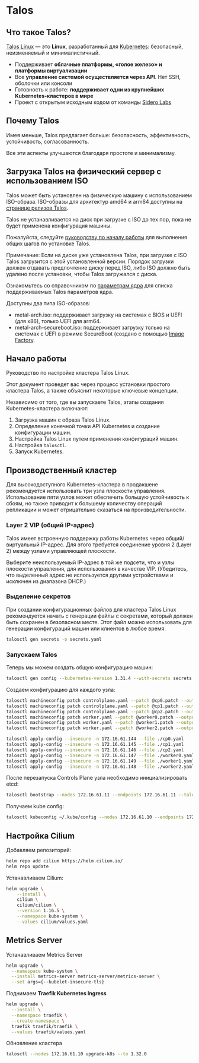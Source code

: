# Talos

## Что такое Talos?

[Talos Linux](https://www.talos.dev/) — это **Linux**, разработанный для [Kubernetes](https://kubernetes.io/): безопасный, неизменяемый и минималистичный.

- Поддерживает **облачные платформы, «голое железо» и платформы виртуализации**
- Все **управление системой осуществляется через API**. Нет SSH, оболочки или консоли
- Готовность к работе: **поддерживает одни из крупнейших Kubernetes-кластеров в мире**
- Проект с открытым исходным кодом от команды [Sidero Labs](https://www.siderolabs.com/)

## Почему Talos

Имея меньше, Talos предлагает больше: безопасность, эффективность, устойчивость, согласованность.

Все эти аспекты улучшаются благодаря простоте и минимализму.

## Загрузка Talos на физический сервер с использованием ISO

Talos может быть установлен на физическую машину с использованием ISO-образа. ISO-образы для архитектур amd64 и arm64 доступны на [странице релизов Talos](https://github.com/siderolabs/talos/releases/).

Talos не устанавливается на диск при загрузке с ISO до тех пор, пока не будет применена конфигурация машины.

Пожалуйста, следуйте [руководству по началу работы](https://www.talos.dev/v1.9/introduction/getting-started/) для выполнения общих шагов по установке Talos.

Примечание: Если на диске уже установлена Talos, при загрузке с ISO Talos загрузится с этой установленной версии.
Порядок загрузки должен отдавать предпочтение диску перед ISO, либо ISO должно быть удалено после установки, чтобы Talos загружался с диска.

Ознакомьтесь со справочником по [параметрам ядра](https://www.talos.dev/v1.9/reference/kernel/) для списка поддерживаемых Talos параметров ядра.

Доступны два типа ISO-образов:

- metal-arch.iso: поддерживает загрузку на системах с BIOS и UEFI (для x86), только UEFI для arm64.
- metal-arch-secureboot.iso: поддерживает загрузку только на системах с UEFI в режиме SecureBoot (создано с помощью [Image Factory](https://www.talos.dev/v1.9/learn-more/image-factory/).

## Начало работы

Руководство по настройке кластера Talos Linux.

Этот документ проведет вас через процесс установки простого кластера Talos, а также объяснит некоторые ключевые концепции.

Независимо от того, где вы запускаете Talos, этапы создания Kubernetes-кластера включают:

1. Загрузка машин с образа Talos Linux.
2. Определение конечной точки API Kubernetes и создание конфигурации машин.
3. Настройка Talos Linux путем применения конфигураций машин.
4. Настройка `talosctl`.
5. Запуск Kubernetes.

## Производственный кластер

Для высокодоступного Kubernetes-кластера в продакшене рекомендуется использовать три узла плоскости управления.
Использование пяти узлов может обеспечить большую устойчивость к сбоям,
но также приводит к большему количеству операций репликации и может отрицательно сказаться на производительности.

### Layer 2 VIP (общий IP-адрес)

Talos имеет встроенную поддержку работы Kubernetes через общий/виртуальный IP-адрес.
Для этого требуется соединение уровня 2 (Layer 2) между узлами управляющей плоскости.

Выберите неиспользуемый IP-адрес в той же подсети, что и узлы плоскости управления, для использования в качестве VIP.
(Убедитесь, что выделенный адрес не используется другими устройствами и исключен из диапазона DHCP.)

### Выделение секретов

При создании конфигурационных файлов для кластера Talos Linux рекомендуется начать с генерации файлы с секретами,
который должен быть сохранен в безопасном месте.
Этот файл можно использовать для генерации конфигураций машин или клиентов в любое время:

```sh
talosctl gen secrets -o secrets.yaml
```

### Запускаем Talos

Теперь мы можем создать общую конфигурацию машин:

```sh
talosctl gen config --kubernetes-version 1.31.4 --with-secrets secrets.yaml my-cluster https://172.16.61.10:6443 --config-patch @patch.yaml
```

Создаем конфигурацию для каждого узла:

```sh
talosctl machineconfig patch controlplane.yaml --patch @cp0.patch --output cp0.yaml
talosctl machineconfig patch controlplane.yaml --patch @cp1.patch --output cp1.yaml
talosctl machineconfig patch controlplane.yaml --patch @cp2.patch --output cp2.yaml
talosctl machineconfig patch worker.yaml --patch @worker0.patch --output worker0.yaml
talosctl machineconfig patch worker.yaml --patch @worker1.patch --output worker1.yaml
talosctl machineconfig patch worker.yaml --patch @worker2.patch --output worker2.yaml
```

```sh
talosctl apply-config --insecure -n 172.16.61.144 --file ./cp0.yaml
talosctl apply-config --insecure -n 172.16.61.145 --file ./cp1.yaml
talosctl apply-config --insecure -n 172.16.61.146 --file ./cp2.yaml
talosctl apply-config --insecure -n 172.16.61.147 --file ./worker0.yaml
talosctl apply-config --insecure -n 172.16.61.149 --file ./worker1.yaml
talosctl apply-config --insecure -n 172.16.61.148 --file ./worker2.yaml
```

После перезапуска Controls Plane узла необходимо инициализировать etcd:

```sh
talosctl bootstrap --nodes 172.16.61.11 --endpoints 172.16.61.11 --talosconfig=./talosconfig
```

Получаем kube config:

```sh
talosctl kubeconfig ~/.kube/config --nodes 172.16.61.10 --endpoints 172.16.61.10 --talosconfig ./talosconfig
```

## Настройка Cilium

Добавляем репозиторий:

```sh
helm repo add cilium https://helm.cilium.io/
helm repo update
```

Устанавливаем Cilium:

```sh
helm upgrade \
    --install \
    cilium \
    cilium/cilium \
    --version 1.16.5 \
    --namespace kube-system \
    --values cilium/values.yaml
```

## Metrics Server

Устанавливаем Metrics Server

```sh
helm upgrade \
  --namespace kube-system \
  --install metrics-server metrics-server/metrics-server \
  --set args={--kubelet-insecure-tls}
```

Поднимаем **Traefik Kubernetes Ingress**

```sh
helm upgrade \
  --install \
  --namespace traefik \
  --create-namespace \
  traefik traefik/traefik \
  --values traefik/values.yaml
```

Обновление кластера

```sh
talosctl --nodes 172.16.61.10 upgrade-k8s --to 1.32.0
```
